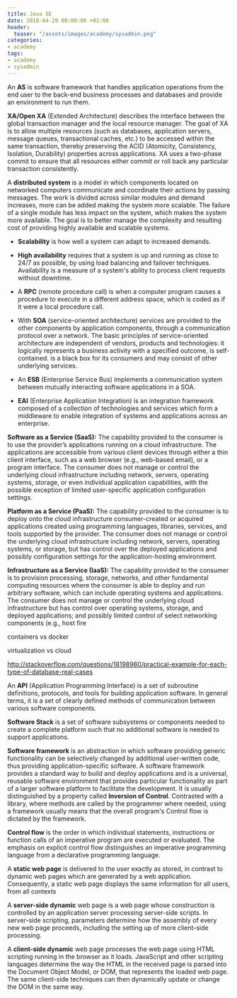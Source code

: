 ```yaml
---
title: Java SE
date: 2018-04-20 00:00:00 +01:00
header:
  teaser: "/assets/images/academy/sysadmin.png"
categories:
- academy
tags:
- academy
- sysadmin
---
```




An **AS** is software framework that handles application operations from the end user to the back-end business processes and databases and provide an environment to run them.

**XA/Open XA** (Extended Architecture) describes the interface between the global transaction manager and the local resource manager. The goal of XA is to allow multiple resources (such as databases, application servers, message queues, transactional caches, etc.) to be accessed within the same transaction, thereby preserving the ACID (Atomicity, Consistency, Isolation, Durability) properties across applications. XA uses a two-phase commit to ensure that all resources either commit or roll back any particular transaction consistently.

A **distributed system** is a model in which components located on networked computers communicate and coordinate their actions by passing messages. The work is divided across similar modules and demand increases, more can be added making the system more scalable. The failure of a single module has less impact on the system, which makes the system more available. The goal is to better manage the complexity and resulting cost of providing highly available and scalable systems.
  * **Scalability** is how well a system can adapt to increased demands.
  * **High availability** requires that a system is up and running as close to 24/7 as possible, by using load balancing and failover techniques. Availability is a measure of a system's ability to process client requests without downtime.

* A **RPC** (remote procedure call) is when a computer program causes a procedure  to execute in a different address space, which is coded as if it were a local procedure call.

* With **SOA** (service-oriented architecture) services are provided to the other components by application components, through a communication protocol over a network. The basic principles of service-oriented architecture are independent of vendors, products and technologies: it logically represents a business activity with a specified outcome, is self-contained. is a black box for its consumers and may consist of other underlying services.

* An **ESB** (Enterprise Service Bus) implements a communication system between mutually interacting software applications in a SOA.

* **EAI** (Enterprise Application Integration) is an integration framework composed of a collection of technologies and services which form a middleware to enable integration of systems and applications across an enterprise.


**Software as a Service (SaaS):** The capability provided to the consumer is to use the provider’s applications running on a cloud infrastructure. The applications are accessible from various client devices through either a thin client interface, such as a web browser (e.g., web-based email), or a program interface. The consumer does not manage or control the underlying cloud infrastructure including network, servers, operating systems, storage, or even individual application capabilities, with the possible exception of limited user-specific application configuration settings.

**Platform as a Service (PaaS):** The capability provided to the consumer is to deploy onto the cloud infrastructure consumer-created or acquired applications created using programming languages, libraries, services, and tools supported by the provider. The consumer does not manage or control the underlying cloud infrastructure including network, servers, operating systems, or storage, but has control over the deployed applications and possibly configuration settings for the application-hosting environment.

**Infrastructure as a Service (IaaS):** The capability provided to the consumer is to provision processing, storage, networks, and other fundamental computing resources where the consumer is able to deploy and run arbitrary software, which can include operating systems and applications. The consumer does not manage or control the underlying cloud infrastructure but has control over operating systems, storage, and deployed applications; and possibly limited control of select networking components (e.g., host fire

containers vs docker

virtualization vs cloud

http://stackoverflow.com/questions/18198960/practical-example-for-each-type-of-database-real-cases

An **API** (Application Programming Interface) is a set of subroutine definitions, protocols, and tools for building application software. In general terms, it is a set of clearly defined methods of communication between various software components.

**Software Stack** is a set of software subsystems or components needed to create a complete platform such that no additional software is needed to support applications.

**Software framework** is an abstraction in which software providing generic functionality can be selectively changed by additional user-written code, thus providing application-specific software. A software framework provides a standard way to build and deploy applications and is a universal, reusable software environment that provides particular functionality as part of a larger software platform to facilitate the development.
It is usually distinguished by a property called **Inversion of Control**. Contrasted with a library, where methods are called by the programmer where needed, using a framework usually means that the overall program's Control flow is dictated by the framework.

**Control flow** is the order in which individual statements, instructions or function calls of an imperative program are executed or evaluated. The emphasis on explicit control flow distinguishes an imperative programming language from a declarative programming language.

A **static web page** is delivered to the user exactly as stored, in contrast to dynamic web pages which are generated by a web application.
Consequently, a static web page displays the same information for all users, from all contexts

A **server-side dynamic** web page is a web page whose construction is controlled by an application server processing server-side scripts. In server-side scripting, parameters determine how the assembly of every new web page proceeds, including the setting up of more client-side processing.

A **client-side dynamic** web page processes the web page using HTML scripting running in the browser as it loads. JavaScript and other scripting languages determine the way the HTML in the received page is parsed into the Document Object Model, or DOM, that represents the loaded web page. The same client-side techniques can then dynamically update or change the DOM in the same way.

